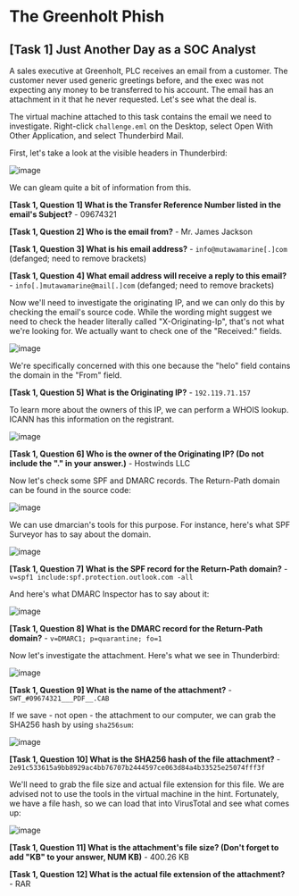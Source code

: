 # The Greenholt Phish

## [Task 1] Just Another Day as a SOC Analyst

A sales executive at Greenholt, PLC receives an email from a customer. The customer never used generic greetings before, and the exec was not expecting any money to be transferred to his account. The email has an attachment in it that he never requested. Let's see what the deal is.

The virtual machine attached to this task contains the email we need to investigate. Right-click `challenge.eml` on the Desktop, select Open With Other Application, and select Thunderbird Mail.

First, let's take a look at the visible headers in Thunderbird:

![image](https://github.com/user-attachments/assets/2169e58d-3a7a-4552-ade4-b7464c3b4a93)

We can gleam quite a bit of information from this.

**[Task 1, Question 1] What is the Transfer Reference Number listed in the email's Subject?** - 09674321

**[Task 1, Question 2] Who is the email from?** - Mr. James Jackson

**[Task 1, Question 3] What is his email address?** - `info@mutawamarine[.]com` (defanged; need to remove brackets)

**[Task 1, Question 4] What email address will receive a reply to this email?** - `info[.]mutawamarine@mail[.]com` (defanged; need to remove brackets)

Now we'll need to investigate the originating IP, and we can only do this by checking the email's source code. While the wording might suggest we need to check the header literally called "X-Originating-Ip", that's not what we're looking for. We actually want to check one of the "Received:" fields.

![image](https://github.com/user-attachments/assets/9ded38bd-4805-4b90-a3e6-508fb3f32007)

We're specifically concerned with this one because the "helo" field contains the domain in the "From" field.

**[Task 1, Question 5] What is the Originating IP?** - `192.119.71.157`

To learn more about the owners of this IP, we can perform a WHOIS lookup. ICANN has this information on the registrant.

![image](https://github.com/user-attachments/assets/98e65573-d04e-43b4-9b6c-2d3482ad354c)

**[Task 1, Question 6] Who is the owner of the Originating IP? (Do not include the "." in your answer.)** - Hostwinds LLC

Now let's check some SPF and DMARC records. The Return-Path domain can be found in the source code:

![image](https://github.com/user-attachments/assets/04882445-d980-411d-aa49-f4e320c71322)

We can use dmarcian's tools for this purpose. For instance, here's what SPF Surveyor has to say about the domain.

![image](https://github.com/user-attachments/assets/7177e428-8b87-4237-a0e9-7081d0ad123c)

**[Task 1, Question 7] What is the SPF record for the Return-Path domain?** - `v=spf1 include:spf.protection.outlook.com -all`

And here's what DMARC Inspector has to say about it:

![image](https://github.com/user-attachments/assets/9e2d5696-566f-4752-9ae3-e131a22e4090)

**[Task 1, Question 8] What is the DMARC record for the Return-Path domain?** - `v=DMARC1; p=quarantine; fo=1`

Now let's investigate the attachment. Here's what we see in Thunderbird:

![image](https://github.com/user-attachments/assets/02d32198-0ed6-4f22-9838-b1cde4fcd159)

**[Task 1, Question 9] What is the name of the attachment?** - `SWT_#09674321___PDF__.CAB`

If we save - not open - the attachment to our computer, we can grab the SHA256 hash by using `sha256sum`:

![image](https://github.com/user-attachments/assets/e1ef1e95-be38-43b4-a9c9-d06f7a079f29)

**[Task 1, Question 10] What is the SHA256 hash of the file attachment?** - `2e91c533615a9bb8929ac4bb76707b2444597ce063d84a4b33525e25074fff3f`

We'll need to grab the file size and actual file extension for this file. We are advised not to use the tools in the virtual machine in the hint. Fortunately, we have a file hash, so we can load that into VirusTotal and see what comes up:

![image](https://github.com/user-attachments/assets/1a152339-5334-438d-a7d2-6b003a83f0f2)

**[Task 1, Question 11] What is the attachment's file size? (Don't forget to add "KB" to your answer, NUM KB)** - 400.26 KB

**[Task 1, Question 12] What is the actual file extension of the attachment?** - RAR
